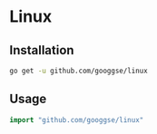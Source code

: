 # Linux

## Installation

``` bash
go get -u github.com/googgse/linux
```

## Usage

``` go
import "github.com/googgse/linux"
```
